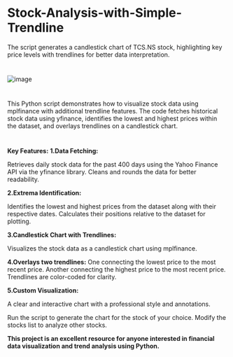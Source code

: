 # Stock-Analysis-with-Simple-Trendline
The script generates a candlestick chart of TCS.NS stock, highlighting key price levels with trendlines for better data interpretation.


#

![image](https://github.com/user-attachments/assets/460b87f7-7994-45d3-9a02-318c73004277)

#
This Python script demonstrates how to visualize stock data using mplfinance with additional trendline features. The code fetches historical stock data using yfinance, identifies the lowest and highest prices within the dataset, and overlays trendlines on a candlestick chart.
#
**Key Features:**
**1.Data Fetching:**

Retrieves daily stock data for the past 400 days using the Yahoo Finance API via the yfinance library.
Cleans and rounds the data for better readability.

**2.Extrema Identification:**

Identifies the lowest and highest prices from the dataset along with their respective dates.
Calculates their positions relative to the dataset for plotting.

**3.Candlestick Chart with Trendlines:**

Visualizes the stock data as a candlestick chart using mplfinance.

**4.Overlays two trendlines:**
One connecting the lowest price to the most recent price.
Another connecting the highest price to the most recent price.
Trendlines are color-coded for clarity.

**5.Custom Visualization:**

A clear and interactive chart with a professional style and annotations.

Run the script to generate the chart for the stock of your choice.
Modify the stocks list to analyze other stocks.



**This project is an excellent resource for anyone interested in financial data visualization and trend analysis using Python.**
